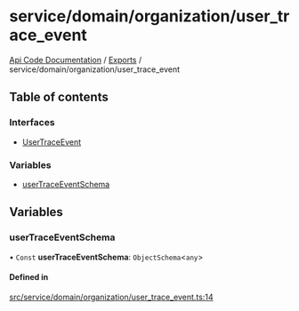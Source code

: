 # service/domain/organization/user\_trace\_event
 
[Api Code Documentation](../README.md) / [Exports](../modules.md) / service/domain/organization/user\_trace\_event

## Table of contents

### Interfaces

- [UserTraceEvent](../interfaces/service_domain_organization_user_trace_event.UserTraceEvent.md)

### Variables

- [userTraceEventSchema](service_domain_organization_user_trace_event.md#usertraceeventschema)

## Variables

### userTraceEventSchema

• `Const` **userTraceEventSchema**: `ObjectSchema`<`any`\>

#### Defined in

[src/service/domain/organization/user_trace_event.ts:14](https://github.com/openkfw/TruBudget/blob/a06c11b/api/src/service/domain/organization/user_trace_event.ts#L14)
